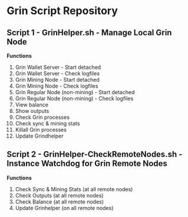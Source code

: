 # Grin Script Repository

## Script 1 - GrinHelper.sh - Manage Local Grin Node

**Functions**
1) Grin Wallet Server - Start detached
2) Grin Wallet Server - Check logfiles
3) Grin Mining Node - Start detached
4) Grin Mining Node - Check logfiles
5) Grin Regular Node (non-mining) - Start detached
6) Grin Regular Node (non-mining) - Check logfiles
7) View balance
8) Show outputs
9) Check Grin processes
10) Check sync & mining stats
11) Killall Grin processes
12) Update Grindhelper

## Script 2 - GrinHelper-CheckRemoteNodes.sh - Instance Watchdog for Grin Remote Nodes
**Functions**
1) Check Sync & Mining Stats (at all remote nodes)
2) Check Outputs (at all remote nodes)
3) Check Balance (at all remote nodes)
4) Update Grinhelper (on all remote nodes)
